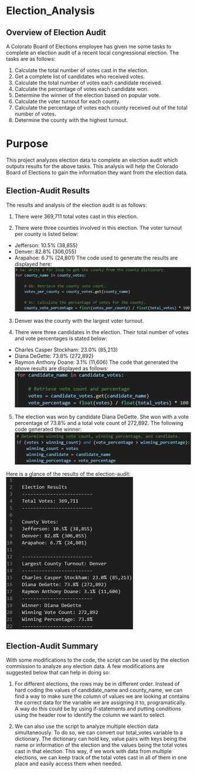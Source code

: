 # Election_Analysis

## Overview of Election Audit

A Colorato Board of Elections employee has given me some tasks to complete an election audit of a recent local congressional election. The tasks are as follows:

1. Calculate the total number of votes cast in the election.
2. Get a complete list of candidates who received votes.
3. Calculate the total number of votes each candidate received.
4. Calculate the percentage of votes each candidate won.
5. Determine the winner of the election based on popular vote.
6. Calculate the voter turnout for each county.
7. Calculate the percentage of votes each county received out of the total number of votes.
8. Determine the county with the highest turnout.

# Purpose

This project analyzes election data to complete an election audit which outputs results for the above tasks. This analysis will help the Colorado Board of Elections to gain the information they want from the election data.

## Election-Audit Results

The results and analysis of the election audit is as follows:

1. There were 369,711 total votes cast in this election.

2. There were three counties involved in this election. The voter turnout per county is listed below:
  * Jefferson: 10.5% (38,855)
  * Denver: 82.8% (306,055)
  * Arapahoe: 6.7% (24,801)
The code used to generate the results are displayed here:
![Calculating_percentage_votes_county](https://github.com/Zarif601/Election_Analysis/blob/main/Resources/Calculating_percentage_votes_county.png)

3. Denver was the county with the largest voter turnout.

4. There were three candidates in the election. Their total number of votes and vote percentages is stated below:
  * Charles Casper Stockham: 23.0% (85,213)
  * Diana DeGette: 73.8% (272,892)
  * Raymon Anthony Doane: 3.1% (11,606)
The code that generated the above results are displayed as follows:
![Calculating_winning_candiate_and_percentage_votes](https://github.com/Zarif601/Election_Analysis/blob/main/Resources/Calculating_winning_candiate_and_percentage_votes.png)

5. The election was won by candidate Diana DeGette. She won with a vote percentage of 73.8% and a total vote count of 272,892.
The following code generated the winner:
![Determining_winner](https://github.com/Zarif601/Election_Analysis/blob/main/Resources/Determining_winner.png)

Here is a glance of the results of the election-audit: 
![Election_Results](https://github.com/Zarif601/Election_Analysis/blob/main/Resources/Election_Results.png)

## Election-Audit Summary

With some modifications to the code, the script can be used by the election commission to analyze any election data. A few modifications are suggested below that can help in doing so:

1. For different elections, the rows may be in different order. Instead of hard coding the values of candidate_name and county_name, we can find a way to make sure the column of values we are looking at contains the correct data for the variable we are assigning it to, programatically. A way do this could be by using if-statements and putting conditions using the header row to identify the column we want to select.

2. We can also use the script to analyze multiple election data simultaneously. To do so, we can convert our total_votes variable to a dictionary. The dictionary can hold key, value pairs with keys being the name or information of the election and the values being the total votes cast in that election. This way, if we work with data from multiple elections, we can keep track of the total votes cast in all of them in one place and easily access them when needed.
